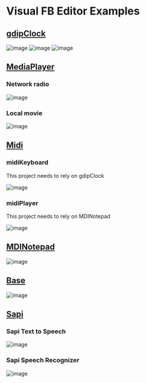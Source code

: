 # Visual FB Editor Examples

## <a href="https://github.com/chunmingwang/gdipClock">gdipClock</a>

![image](https://github.com/chunmingwang/gdipClock/assets/35757455/c5a0e146-0ffb-4e72-bf65-0a4012a058e2)
![image](https://github.com/chunmingwang/gdipClock/assets/35757455/f8a5eb23-8ebe-419f-9326-5a5d2800b454)
![image](https://github.com/chunmingwang/gdipClock/assets/35757455/5b732cc8-f720-4e3a-b3bc-48142fe580f4)

## <a href="https://github.com/chunmingwang/MediaPlayer">MediaPlayer</a>

### Network radio

![image](https://github.com/chunmingwang/MediaPlayer/assets/35757455/3e016b72-448d-43cc-a92e-8d75bde13795)

### Local movie

![image](https://github.com/chunmingwang/MediaPlayer/assets/35757455/960e9e83-7ddc-4794-8494-e2189343b24d)

## <a href="https://github.com/chunmingwang/Midi">Midi</a>
### midiKeyboard
This project needs to rely on gdipClock

![image](https://github.com/chunmingwang/MidiKeyboard/assets/35757455/f82022f6-43b1-4e8d-b5bb-dfa7b9685cac)

### midiPlayer
This project needs to rely on MDINotepad

![image](https://github.com/chunmingwang/MidiKeyboard/assets/35757455/cbeedc84-0f71-43ef-86e8-9185e01458c9)

## <a href="https://github.com/chunmingwang/MDINotepad">MDINotepad</a>

![image](https://user-images.githubusercontent.com/35757455/192554530-800b9890-789e-475d-b656-e399c91f1ba2.png)

## <a href="https://github.com/chunmingwang/Bass">Base</a>

![image](https://github.com/chunmingwang/Bass/assets/35757455/005e490c-2412-4a6d-8b33-4f636a61b916)

## <a href="https://github.com/chunmingwang/Sapi">Sapi</a>

### Sapi Text to Speech

![image](https://github.com/chunmingwang/Sapi/assets/35757455/ae3099df-a268-4052-a335-acb70a9056c8)

### Sapi Speech Recognizer

![image](https://github.com/chunmingwang/Sapi/assets/35757455/b2f01dd1-8c2c-4022-ba56-4ef0a017de29)
<!--

### Hi there 👋

**chunmingwang/chunmingwang** is a ✨ _special_ ✨ repository because its `README.md` (this file) appears on your GitHub profile.

Here are some ideas to get you started:

- 🔭 I’m currently working on ...
- 🌱 I’m currently learning ...
- 👯 I’m looking to collaborate on ...
- 🤔 I’m looking for help with ...
- 💬 Ask me about ...
- 📫 How to reach me: ...
- 😄 Pronouns: ...
- ⚡ Fun fact: ...
-->
